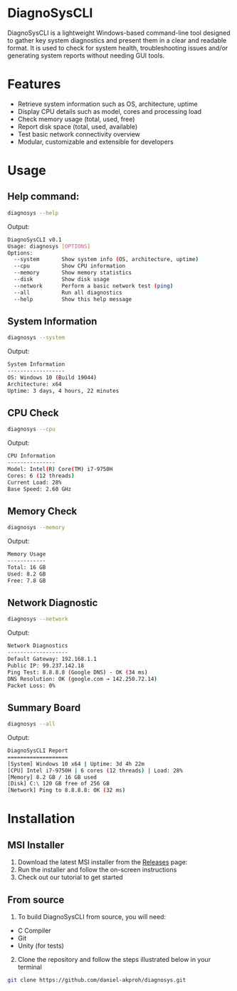 # DiagnoSysCLI
DiagnoSysCLI is a lightweight Windows-based command-line tool designed to gather key system diagnostics and present them
in a clear and readable format. It is used to check for system health, troubleshooting issues
and/or generating system reports without needing GUI tools.

# Features
- Retrieve system information such as OS, architecture, uptime
- Display CPU details such as model, cores and processing load
- Check memory usage (total, used, free)
- Report disk space (total, used, available)
- Test basic network connectivity overview
- Modular, customizable and extensible for developers

# Usage
## Help command:
```bash
diagnosys --help
```
Output:
```bash
DiagnoSysCLI v0.1
Usage: diagnosys [OPTIONS]
Options:
  --system       Show system info (OS, architecture, uptime)
  --cpu          Show CPU information
  --memory       Show memory statistics
  --disk         Show disk usage
  --network      Perform a basic network test (ping)
  --all          Run all diagnostics
  --help         Show this help message
  ```

## System Information
```bash
diagnosys --system
```

Output:
```bash
System Information
------------------
OS: Windows 10 (Build 19044)
Architecture: x64
Uptime: 3 days, 4 hours, 22 minutes
```

## CPU Check
```bash
diagnosys --cpu
```

Output:
```bash
CPU Information
---------------
Model: Intel(R) Core(TM) i7-9750H
Cores: 6 (12 threads)
Current Load: 28%
Base Speed: 2.60 GHz
```

## Memory Check
```bash
diagnosys --memory
```

Output:
```bash
Memory Usage
------------
Total: 16 GB
Used: 8.2 GB
Free: 7.8 GB
```

## Network Diagnostic
```bash
diagnosys --network
```

Output:

```bash
Network Diagnostics
-------------------
Default Gateway: 192.168.1.1
Public IP: 99.237.142.18
Ping Test: 8.8.8.8 (Google DNS) - OK (34 ms)
DNS Resolution: OK (google.com → 142.250.72.14)
Packet Loss: 0%
```

## Summary Board
```bash
diagnosys --all
```

Output:

```bash
DiagnoSysCLI Report
===================
[System] Windows 10 x64 | Uptime: 3d 4h 22m
[CPU] Intel i7-9750H | 6 cores (12 threads) | Load: 28%
[Memory] 8.2 GB / 16 GB used
[Disk] C:\ 120 GB free of 256 GB
[Network] Ping to 8.8.8.8: OK (32 ms)
```

# Installation
## MSI Installer
<!-- DiagnoSysCLI-x.y.z.msi -->
1. Download the latest MSI installer from the [Releases]() page:
2. Run the installer and follow the on-screen instructions
3. Check out our tutorial to get started

## From source
1. To build DiagnoSysCLI from source, you will need:
- C Compiler
- Git
- Unity (for tests)

2. Clone the repository and follow the steps illustrated below in your terminal
```bash
git clone https://github.com/daniel-akproh/diagnosys.git
```

